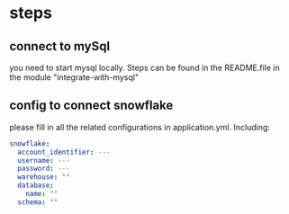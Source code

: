 # steps
## connect to mySql
you need to start mysql locally. Steps can be found in the README.file in the module "integrate-with-mysql"
## config to connect snowflake
please fill in all the related configurations in application.yml.
Including:
```yaml
snowflake:
  account_identifier: ---
  username: ---
  password: ---
  warehouse: ""
  database:
    name: ""
  schema: ""
```